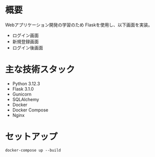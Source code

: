 # 概要
Webアプリケーション開発の学習のため
Flaskを使用し、以下画面を実装。
- ログイン画面
- 新規登録画面
- ログイン後画面

# 主な技術スタック

- Python 3.12.3
- Flask 3.1.0
- Gunicorn
- SQLAlchemy
- Docker
- Docker Compose
- Nginx

# セットアップ
```shell
docker-compose up --build
```